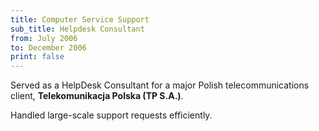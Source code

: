 ```yaml
---
title: Computer Service Support
sub_title: Helpdesk Consultant
from: July 2006
to: December 2006
print: false
---
```


Served as a HelpDesk Consultant for a major Polish telecommunications client, **Telekomunikacja
Polska (TP S.A.)**.

Handled large-scale support requests efficiently.

